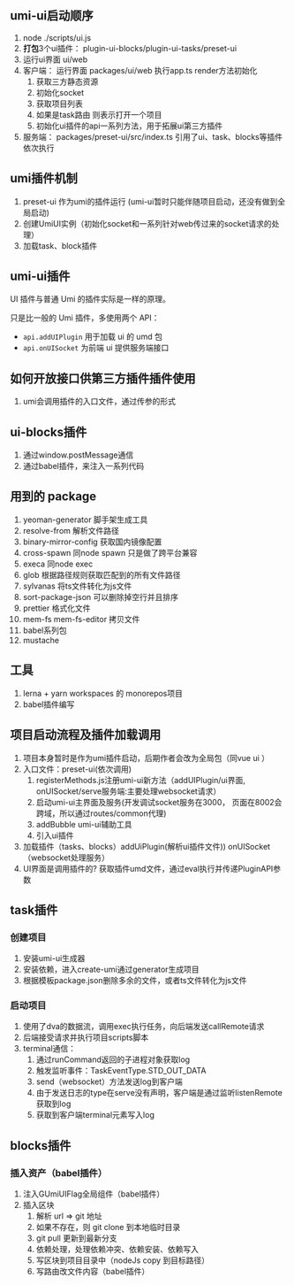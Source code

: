 ## umi-ui启动顺序

1.  node ./scripts/ui.js
2.  **打包**3个ui插件： plugin-ui-blocks/plugin-ui-tasks/preset-ui
3.  运行ui界面  ui/web
4.  客户端： 运行界面 packages/ui/web 执行app.ts  render方法初始化
    1. 获取三方静态资源
    2. 初始化socket
    3. 获取项目列表
    4. 如果是task路由 则表示打开一个项目
    5. 初始化ui插件的api一系列方法，用于拓展ui第三方插件
5.  服务端： packages/preset-ui/src/index.ts  引用了ui、task、blocks等插件 依次执行


## umi插件机制

1. preset-ui 作为umi的插件运行 (umi-ui暂时只能伴随项目启动，还没有做到全局启动)
2. 创建UmiUI实例（初始化socket和一系列针对web传过来的socket请求的处理）
3. 加载task、block插件


## umi-ui插件

UI 插件与普通 Umi 的插件实际是一样的原理。

只是比一般的 Umi 插件，多使用两个 API：

- `api.addUIPlugin` 用于加载 ui 的 umd 包
- `api.onUISocket` 为前端 ui 提供服务端接口


## 如何开放接口供第三方插件插件使用

1. umi会调用插件的入口文件，通过传参的形式


## ui-blocks插件

1. 通过window.postMessage通信
2. 通过babel插件，来注入一系列代码

## 用到的 package 

1. yeoman-generator  脚手架生成工具
2. resolve-from  解析文件路径
3. binary-mirror-config 获取国内镜像配置
4. cross-spawn   同node spawn 只是做了跨平台兼容
5. execa  同node exec
6. glob   根据路径规则获取匹配到的所有文件路径
7. sylvanas 将ts文件转化为js文件
8. sort-package-json 可以删除掉空行并且排序
9. prettier 格式化文件
10. mem-fs mem-fs-editor 拷贝文件
11. babel系列包
12. mustache


## 工具

1. lerna + yarn workspaces 的 monorepos项目
2. babel插件编写


## 项目启动流程及插件加载调用

1. 项目本身暂时是作为umi插件启动，后期作者会改为全局包（同vue ui ）
2. 入口文件：preset-ui(依次调用) 
   1. registerMethods.js注册umi-ui新方法（addUIPlugin/ui界面, onUISocket/serve服务端:主要处理websocket请求）
   2. 启动umi-ui主界面及服务(开发调试socket服务在3000， 页面在8002会跨域，所以通过routes/common代理)
   3. addBubble  umi-ui辅助工具
   4. 引入ui插件
3. 加载插件（tasks、blocks）addUiPlugin(解析ui插件文件)) onUISocket（websocket处理服务）
4. UI界面是调用插件的? 获取插件umd文件，通过eval执行并传递PluginAPI参数


## task插件

### 创建项目

1. 安装umi-ui生成器
2. 安装依赖，进入create-umi通过generator生成项目
3. 根据模板package.json删除多余的文件，或者ts文件转化为js文件

### 启动项目

1. 使用了dva的数据流，调用exec执行任务，向后端发送callRemote请求
2. 后端接受请求并执行项目scripts脚本
3. terminal通信：
   1. 通过runCommand返回的子进程对象获取log
   2. 触发监听事件：TaskEventType.STD_OUT_DATA
   3. send（websocket）方法发送log到客户端
   4. 由于发送日志的type在serve没有声明，客户端是通过监听listenRemote获取到log
   5. 获取到客户端terminal元素写入log


## blocks插件

### 插入资产（babel插件）

1. 注入GUmiUIFlag全局组件（babel插件）
2. 插入区块
   1. 解析 url => git 地址
   2. 如果不存在，则 git clone 到本地临时目录
   3. git pull 更新到最新分支
   4. 依赖处理，处理依赖冲突、依赖安装、依赖写入
   5. 写区块到项目目录中（nodeJs copy 到目标路径）
   6. 写路由改文件内容（babel插件）